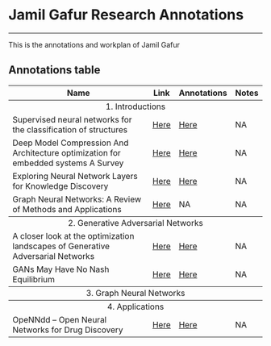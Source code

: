 # Jamil Gafur Research Annotations
-----

This is the annotations and workplan of Jamil Gafur

## Annotations table
<table>
<thead>
<tr style="height: 23px;">
<th style="height: 23px;">Name</th>
<th style="height: 23px;">Link</th>
<th style="height: 23px;">Annotations</th>
<th style="height: 23px;">Notes</th>
</tr>
</thead>
<tbody>
<tr style="height: 23px;">
<td style="height: 23px;" colspan="4"><center>1. Introductions</center></td>
</tr>
<tr style="height: 23px;">
<td style="height: 23px;">Supervised neural networks for the classification of structures</td>
<td style="height: 23px;"><a href="https://ieeexplore.ieee.org/abstract/document/572108">Here</a></td>
<td style="height: 23px;"><a href="https://github.com/jamilgafur/Jamil_Uiowa_Research/blob/main/Papers/Supervised%20neural%20networks%20for%20the%20classification%20of%20structures.pdf">Here</a></td>
<td style="height: 23px;">NA</td>
</tr>
<tr style="height: 23px;">
<td style="height: 23px;">Deep Model Compression And Architecture optimization for embedded systems A Survey</td>
<td style="height: 23px;"><a href="https://link.springer.com/article/10.1007/s11265-020-01596-1">Here</a></td>
<td style="height: 23px;"><a href="----">Here</a></td>
<td style="height: 23px;">NA</td>
</tr>
<tr style="height: 23px;">
<td style="height: 23px;">Exploring Neural Network Layers for Knowledge Discovery</td>
<td style="height: 23px;"><a href="https://www.sciencedirect.com/science/article/pii/S1877050921020585">Here</a></td>
<td style="height: 23px;"><a href="----">Here</a></td>
<td style="height: 23px;">NA</td>
</tr>
<tr style="height: 23px;">
<td style="height: 23px;">Graph Neural Networks: A Review of Methods and Applications</td>
<td style="height: 23px;"><a href="https://doi.org/10.1016/j.aiopen.2021.01.001">Here</a></td>
<td style="height: 23px;">NA</td>
<td style="height: 23px;">NA</td>
</tr>
</tbody>
<tbody>
<tr style="height: 23px;">
<td style="height: 23px;" colspan="4"><center>2. Generative Adversarial Networks</center></td>
</tr>
<tr style="height: 23px;">
<td style="height: 23px;">A closer look at the optimization landscapes of Generative Adversarial Networks</td>
<td style="height: 23px;"><a href="https://arxiv.org/abs/1906.04848">Here</a></td>
<td style="height: 23px;"><a href="https://github.com/jamilgafur/Jamil_Uiowa_Research/blob/main/Papers/A%20CLOSER%20LOOK%20AT%20THE%20OPTIMIZATION%20LANDSCAPES%20OF%20GENERATIVE%20ADVERSARIAL%20NETWORKS.pdf">Here </a></td>
<td style="height: 23px;">NA</td>
</tr>
<tr style="height: 23.5px;">
<td style="height: 23.5px;">GANs May Have No Nash Equilibrium</td>
<td style="height: 23.5px;"><a href="https://arxiv.org/abs/2002.09124">Here</a></td>
<td style="height: 23.5px;"><a href="https://github.com/jamilgafur/Jamil_Uiowa_Research/blob/main/Papers/GANs%20May%20Have%20No%20Nash%20Equilibria.pdf">Here</a></td>
<td style="height: 23.5px;">NA</td>
</tr>
</tbody>
<tbody>
<tr style="height: 23px;">
<td style="height: 23px;" colspan="4"><center>3. Graph Neural Networks</center></td>
</tr>
</tbody>
<tbody>
<tr style="height: 23px;">
<td style="height: 23px;" colspan="4"><center>4. Applications</center></td>
</tr>


<tr style="height: 23px;">
<td style="height: 23px;">OpeNNdd – Open Neural Networks for Drug Discovery</td>
<td style="height: 23px;"><a href="https://sc18.supercomputing.org/proceedings/tech_poster/tech_poster_pages/post222.html">Here</a></td>
<td style="height: 23px;"><a href="https://github.com/jamilgafur/Jamil_Uiowa_Research/blob/main/Papers/OpeNNdd%20%E2%80%93%20Open%20Neural%20Networks%20for%20Drug%20Discovery.pdf">Here</a></td>
<td style="height: 23px;">NA</td>
</tr>


</tbody>
</table>
